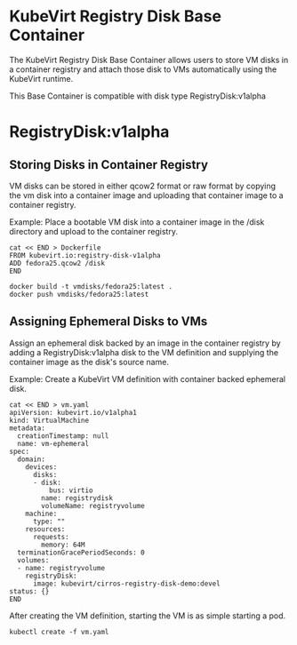 # KubeVirt Registry Disk Base Container

The KubeVirt Registry Disk Base Container allows users to store VM disks in
a container registry and attach those disk to VMs automatically using the
KubeVirt runtime.

This Base Container is compatible with disk type RegistryDisk:v1alpha

# RegistryDisk:v1alpha
## Storing Disks in Container Registry

VM disks can be stored in either qcow2 format or raw format by copying the vm
disk into a container image and uploading that container image to a container
registry.

Example: Place a bootable VM disk into a container image in the /disk directory
and upload to the container registry.
```
cat << END > Dockerfile 
FROM kubevirt.io:registry-disk-v1alpha
ADD fedora25.qcow2 /disk
END

docker build -t vmdisks/fedora25:latest .
docker push vmdisks/fedora25:latest
```

## Assigning Ephemeral Disks to VMs

Assign an ephemeral disk backed by an image in the container registry by
adding a RegistryDisk:v1alpha disk to the VM definition and supplying
the container image as the disk's source name.

Example: Create a KubeVirt VM definition with container backed ephemeral disk.

```
cat << END > vm.yaml
apiVersion: kubevirt.io/v1alpha1
kind: VirtualMachine
metadata:
  creationTimestamp: null
  name: vm-ephemeral
spec:
  domain:
    devices:
      disks:
      - disk:
          bus: virtio
        name: registrydisk
        volumeName: registryvolume
    machine:
      type: ""
    resources:
      requests:
        memory: 64M
  terminationGracePeriodSeconds: 0
  volumes:
  - name: registryvolume
    registryDisk:
      image: kubevirt/cirros-registry-disk-demo:devel
status: {}
END
```

After creating the VM definition, starting the VM is as simple starting a pod.
 
```
kubectl create -f vm.yaml
```

